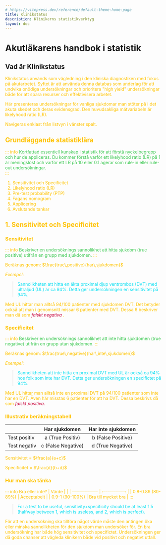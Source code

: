 ```yaml
---
# https://vitepress.dev/reference/default-theme-home-page
title: Klinikstatus
description: Klinikerns statistikverktyg
layout: doc
---
```


<style>
gr { color: #3BC851 }
re { color: #C70039 }
ye { color: #FFC300 }
bl { color: #0CDFF2 }
</style>

# Akutläkarens handbok i statistik

## Vad är Klinikstatus

<ye> 
Klinikstatus används som vägledning i den kliniska diagnostiken med fokus på akutarbetet. Syftet är att använda denna databas som underlag för att undvika onödiga undersökningar och prioritera "high yield" undersökningar både för att spara resurser och effektivisera arbetet.  

Här presenteras undersökningar för vanliga sjukdomar man stöter på i det akuta skedet och deras evidensgrad. Den huvudsakliga mätvariabeln är likelyhood ratio (LR). 

Navigeras enklast från listvyn i vänster spalt. 
</ye> 

## Grundläggande statistiklära
::: info <gr> Kortfattad essentiell kunskap i statistik för att förstå nyckelbegrepp och hur de appliceras.</gr>
<gr> Du kommer förstå varför ett likelyhood ratio (LR) på 1 är meningslöst och varför ett LR på 10 eller 0.1 agerar som rule-in eller rule-out undersökningar. </gr>  
:::

1. Sensitivitet och Specificitet
2. Likelyhood ratio (LR)
3. Pre-test probability (PTP)
4. Fagans nomogram
5. Applicering
6. Avslutande tankar

## 1. Sensitivitet och Specificitet

### Sensitivitet
::: info <gr> Beskriver en undersöknings sannolikhet att hitta sjukdom (true positive) utifrån en grupp med sjukdomen. </gr>
:::

Beräknas genom: 
$\frac{true\,positive}{har\,sjukdomen}$

_Exempel_:
> <bl> Sannolikheten att hitta en äkta proximal djup ventrombos (DVT) med ultraljud (UL) är ca 94%. Detta ger undersökningen en sensitivitet på 94%. </bl>


Med UL hittar man alltså 94/100 patienter med sjukdomen DVT. Det betyder också att man i genomsnitt missar 6 patienter med DVT. Dessa 6
beskriver man då som <re> _falskt negativa_ </re>.

### Specificitet
::: info <gr> Beskriver en undersöknings sannolikhet att inte hitta sjukdomen (true negative) utifrån en grupp utan sjukdomen. </gr>
:::

Beräknas genom:
$\frac{true\,negative}{har\,inte\,sjukdomen}$

_Exempel_:
> <bl> Sannolikheten att inte hitta en proximal DVT med UL är också ca 94% hos folk som inte har DVT. Detta ger undersökningen en specifictet på 94%. </bl>

Med UL hittar man alltså inte en proximal DVT på 94/100 patienter som inte har en DVT. Även här misstas 6 patienter för att ha DVT.
Dessa beskrivs då som <re> _falskt positiva_. </re>

### Illustrativ beräkningstabell


|               | Har sjukdomen             | Har inte sjukdomen        |
| ------------- | :-----------:             | :--------------------:    |
| Test positiv  | a (True Positiv)          | b (False Positive)        |
| Test negativ  | c (False Negative)        | d (True Negative)         |


Sensitivitet = $\frac{a}{a+c}$

Specificitet = $\frac{d}{b+d}$


### Hur man ska tänka

::: info Bra eller inte?
|       Värde   |             | 
| ------------- | :-----------:                      | 
| 0.8-0.89 (80-89%)          | Acceptabelt             | 
| 0.9-1 (90-100%)            | Bra till mycket bra        | 
:::

> <bl> For a test to be useful, sensitivity+specificity should be at least 1.5 (halfway between 1, which is useless, and 2, which is perfect). </bl>

För att en undersökning ska tillföra något värde måste den antingen öka eller minska sannolikheten för den sjukdom man undersöker för. 
En bra undersökning har både hög sensitivitet och specifictet. Undersökningen ger då goda chanser att vägleda klinikern både vid positivt och negativt utfall. 


